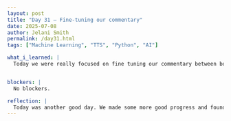 ```yaml
---
layout: post
title: "Day 31 – Fine-tuning our commentary"
date: 2025-07-08
author: Jelani Smith
permalink: /day31.html
tags: ["Machine Learning", "TTS", "Python", "AI"]

what_i_learned: |
  Today we were really focused on fine tuning our commentary between both commentators. We also ran into an issue that the summary was cutting off to early. We realized we had to edit the tokens used. Also we decided to make it to where the user can choose what team they want without having to know the team ID. We have to figure out how to make it to where we won't get different commentary for the same match but when you picked the other team.


blockers: |
  No blockers.

reflection: |
  Today was another good day. We made some more good progress and found some new problems to solve. We are steadily making our project more interesting and complex.
---
```










